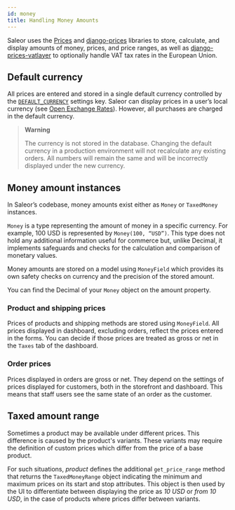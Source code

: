 ```yaml
---
id: money
title: Handling Money Amounts
---
```


Saleor uses the [Prices](https://github.com/mirumee/prices/) and [django-prices](https://github.com/mirumee/django-prices/) libraries to store, calculate, and display amounts of money, prices, and price ranges, as well as [django-prices-vatlayer](https://github.com/mirumee/django-prices-vatlayer) to optionally handle VAT tax rates in the European Union.


## Default currency

All prices are entered and stored in a single default currency controlled by the [`DEFAULT_CURRENCY`](customization/environment-variables.md#default_currency) settings key. Saleor can display prices in a user’s local currency (see [Open Exchange Rates](integrations/openexchangerates.md)). However, all purchases are charged in the default currency.

> **Warning**
>
> The currency is not stored in the database. Changing the default currency in a production environment will not recalculate any existing orders. All numbers will remain the same and will be incorrectly displayed under the new currency.


## Money amount instances

In Saleor’s codebase, money amounts exist either as `Money` or `TaxedMoney` instances.

`Money` is a type representing the amount of money in a specific currency. For example, 100 USD is represented by `Money(100, “USD”)`. 
This type does not hold any additional information useful for commerce but, unlike Decimal, it implements safeguards and checks for the calculation and comparison of monetary values.

Money amounts are stored on a model using `MoneyField` which provides its own safety checks on currency and the precision of the stored amount.

You can find the Decimal of your `Money` object on the amount property.

### Product and shipping prices

Prices of products and shipping methods are stored using `MoneyField`. 
All prices displayed in dashboard, excluding orders, reflect the prices entered in the forms. 
You can decide if those prices are treated as gross or net in the `Taxes` tab of the dashboard.

### Order prices

Prices displayed in orders are gross or net. They depend on the settings of prices displayed for customers, both in the storefront and dashboard. This means that staff users see the same state of an order as the customer.


## Taxed amount range

Sometimes a product may be available under different prices. This difference is caused by the product's variants. These variants may require the definition of custom prices which differ from the price of a base product.

For such situations, _product_ defines the additional `get_price_range` method that returns the `TaxedMoneyRange` object indicating the minimum and maximum prices on its start and stop attributes. 
This object is then used by the UI to differentiate between displaying the price as _10 USD_ or _from 10 USD_, in the case of products where prices differ between variants.